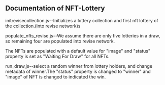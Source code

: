 Documentation of NFT-Lottery
----------------------------


initrevisecollection.js--Initializes a lottery collection and first nft lottery of the collection.(into revise network)s


populate_nfts_revise.js--We assume there are only five lotteries in a draw, so remaining four are populated into revise network.

The NFTs are populated with a default value for "image" and "status" property is set as "Waiting For Draw" for all NFTs.

run_draw.js--select a random winner from lottery holders, and change metadata of winner.The "status" property is changed to "winner" and "image" of NFT is changed to indicated the win.


